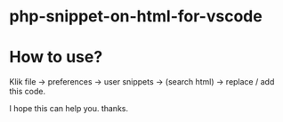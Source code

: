 # php-snippet-on-html-for-vscode

# How to use?
Klik file -> preferences -> user snippets -> (search html) -> replace / add this code.


I hope this can help you. thanks.
